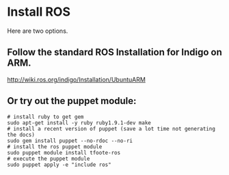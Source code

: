 # Install ROS

Here are two options.

## Follow the standard ROS Installation for Indigo on ARM.


http://wiki.ros.org/indigo/Installation/UbuntuARM


## Or try out the puppet module: 

    # install ruby to get gem
    sudo apt-get install -y ruby ruby1.9.1-dev make
    # install a recent version of puppet (save a lot time not generating the docs)
    sudo gem install puppet --no-rdoc --no-ri
    # install the ros puppet module
    sudo puppet module install tfoote-ros
    # execute the puppet module
    sudo puppet apply -e "include ros"
    
